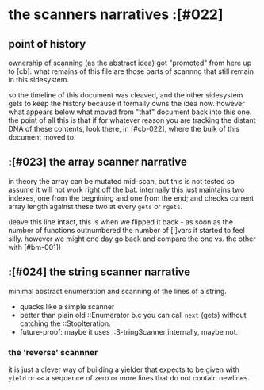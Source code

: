 # the scanners narratives :[#022]

## point of history

ownership of scanning (as the abstract idea) got "promoted" from here up
to [cb]. what remains of this file are those parts of scannng that still
remain in this sidesystem.

so the timeline of this document was cleaved, and the other sidesystem
gets to keep the history because it formally owns the idea now. however
what appears below what moved from "that" document back into this one.
the point of all this is that if for whatever reason you are tracking
the distant DNA of these contents, look there, in [#cb-022], where the
bulk of this document moved to.





## :[#023] the array scanner narrative

in theory the array can be mutated mid-scan, but this is not tested so assume
it will not work right off the bat. internally this just maintains two
indexes, one from the begnining and one from the end; and checks current array
length against these two at every `gets` or `rgets`.

(leave this line intact, this is when we flipped it back - as soon as the
number of functions outnumbered the number of [i]vars it started to feel
silly. however we might one day go back and compare the one vs.  the other
with [#bm-001])





## :[#024] the string scanner narrative

minimal abstract enumeration and scanning of the lines of a string.
+ quacks like a simple scanner
+ better than plain old ::Enumerator b.c you can call `next` (gets)
    without catching the ::StopIteration.
+ future-proof: maybe it uses ::S-tringScanner internally, maybe not.


### the 'reverse' scannner

it is just a clever way of building a yielder that expects to be given with
`yield` or `<<` a sequence of zero or more lines that do not contain
newlines.
